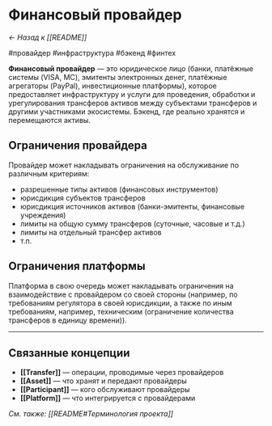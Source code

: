 # Финансовый провайдер

*← Назад к [[README]]*

#провайдер #инфраструктура #бэкенд #финтех

**Финансовый провайдер** — это юридическое лицо (банки, платёжные системы (VISA, MC), эмитенты электронных денег, платёжные агрегаторы (PayPal), инвестиционные платформы), которое предоставляет инфраструктуру и услуги для проведения, обработки и урегулирования трансферов активов между субъектами трансферов и другими участниками экосистемы. Бэкенд, где реально хранятся и перемещаются активы.

## Ограничения провайдера

Провайдер может накладывать ограничения на обслуживание по различным критериям:
- разрешенные типы активов (финансовых инструментов)
- юрисдикция субъектов трансферов
- юрисдикция источников активов (банки-эмитенты, финансовые учреждения)
- лимиты на общую сумму трансферов (суточные, часовые и т.д.)
- лимиты на отдельный трансфер активов
- т.п.

## Ограничения платформы

Платформа в свою очередь может накладывать ограничения на взаимодействие с провайдером со своей стороны (например, по требованиям регулятора в своей юрисдикции, а также по иным требованиям, например, техническим (ограничение количества трансферов в единицу времени)).

---

## Связанные концепции

- **[[Transfer]]** — операции, проводимые через провайдеров
- **[[Asset]]** — что хранят и передают провайдеры
- **[[Participant]]** — кого обслуживают провайдеры
- **[[Platform]]** — что интегрируется с провайдерами

*См. также: [[README#Терминология проекта]]*

